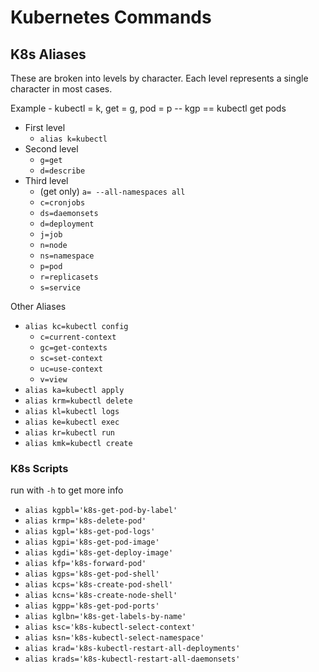 # Kubernetes Commands

## K8s Aliases

These are broken into levels by character. Each level represents a single character in most cases.

Example - kubectl = k, get = g, pod = p -- kgp == kubectl get pods

* First level
    * `alias k=kubectl`
* Second level
    * `g=get`
    * `d=describe`
* Third level
    * (get only) `a= --all-namespaces all`
    * `c=cronjobs`
    * `ds=daemonsets`
    * `d=deployment`
    * `j=job`
    * `n=node`
    * `ns=namespace`
    * `p=pod`
    * `r=replicasets`
    * `s=service`

Other Aliases

* `alias kc=kubectl config`
    * `c=current-context`
    * `gc=get-contexts`
    * `sc=set-context`
    * `uc=use-context`
    * `v=view`
* `alias ka=kubectl apply`
* `alias krm=kubectl delete`
* `alias kl=kubectl logs`
* `alias ke=kubectl exec`
* `alias kr=kubectl run`
* `alias kmk=kubectl create`

### K8s Scripts

run with `-h` to get more info

* `alias kgpbl='k8s-get-pod-by-label'`
* `alias krmp='k8s-delete-pod'`
* `alias kgpl='k8s-get-pod-logs'`
* `alias kgpi='k8s-get-pod-image'`
* `alias kgdi='k8s-get-deploy-image'`
* `alias kfp='k8s-forward-pod'`
* `alias kgps='k8s-get-pod-shell'`
* `alias kcps='k8s-create-pod-shell'`
* `alias kcns='k8s-create-node-shell'`
* `alias kgpp='k8s-get-pod-ports'`
* `alias kglbn='k8s-get-labels-by-name'`
* `alias ksc='k8s-kubectl-select-context'`
* `alias ksn='k8s-kubectl-select-namespace'`
* `alias krad='k8s-kubectl-restart-all-deployments'`
* `alias krads='k8s-kubectl-restart-all-daemonsets'`
